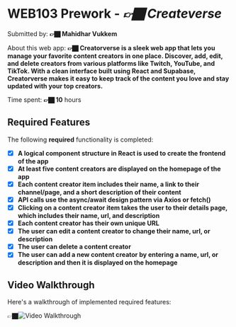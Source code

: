 # WEB103 Prework - *👉🏿 Createverse*

Submitted by: **👉🏿 Mahidhar Vukkem**

About this web app: **👉🏿 Creatorverse is a sleek web app that lets you manage your favorite content creators in one place. Discover, add, edit, and delete creators from various platforms like Twitch, YouTube, and TikTok. With a clean interface built using React and Supabase, Creatorverse makes it easy to keep track of the content you love and stay updated with your top creators.**

Time spent: **👉🏿 10** hours

## Required Features

The following **required** functionality is completed:

<!-- 👉🏿👉🏿👉🏿 Make sure to check off completed functionality below -->
- [x] **A logical component structure in React is used to create the frontend of the app**
- [x] **At least five content creators are displayed on the homepage of the app**
- [x] **Each content creator item includes their name, a link to their channel/page, and a short description of their content**
- [x] **API calls use the async/await design pattern via Axios or fetch()**
- [x] **Clicking on a content creator item takes the user to their details page, which includes their name, url, and description**
- [x] **Each content creator has their own unique URL**
- [x] **The user can edit a content creator to change their name, url, or description**
- [x] **The user can delete a content creator**
- [x] **The user can add a new content creator by entering a name, url, or description and then it is displayed on the homepage**

## Video Walkthrough

Here's a walkthrough of implemented required features:

👉🏿<img src='https://i.imgur.com/jc8qqnv.gif' title='Video Walkthrough' width='' alt='Video Walkthrough' />
